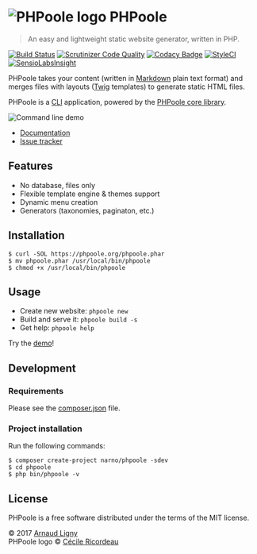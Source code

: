 # ![PHPoole logo](https://avatars2.githubusercontent.com/u/5618939?s=50 "Logo created by Cécile Ricordeau") PHPoole

> An easy and lightweight static website generator, written in PHP.

[![Build Status](https://travis-ci.org/PHPoole/PHPoole.svg)](https://travis-ci.org/PHPoole/PHPoole)
[![Scrutinizer Code Quality](https://scrutinizer-ci.com/g/PHPoole/PHPoole/badges/quality-score.png)](https://scrutinizer-ci.com/g/PHPoole/PHPoole/)
[![Codacy Badge](https://api.codacy.com/project/badge/Grade/85aa408ef2e94925831b1f7dd4c98219)](https://www.codacy.com/app/Narno/PHPoole?utm_source=github.com&amp;utm_medium=referral&amp;utm_content=PHPoole/PHPoole&amp;utm_campaign=Badge_Grade)
[![StyleCI](https://styleci.io/repos/12738012/shield)](https://styleci.io/repos/12738012)
[![SensioLabsInsight](https://insight.sensiolabs.com/projects/2a9ae313-1dce-405c-9632-0727ecdac269/mini.png)](https://insight.sensiolabs.com/projects/2a9ae313-1dce-405c-9632-0727ecdac269)

PHPoole takes your content (written in [Markdown](http://daringfireball.net/projects/markdown/) plain text format) and merges files with layouts ([Twig](http://twig.sensiolabs.org/) templates) to generate static HTML files.

PHPoole is a [CLI](https://en.wikipedia.org/wiki/Command-line_interface) application, powered by the [PHPoole core library](https://github.com/PHPoole/PHPoole-library).

![Command line demo](https://raw.githubusercontent.com/PHPoole/PHPoole/master/docs/phpoole.gif)

* [Documentation](https://phpoole.org/documentation)
* [Issue tracker](https://github.com/PHPoole/PHPoole/issues)

## Features

* No database, files only
* Flexible template engine & themes support
* Dynamic menu creation
* Generators (taxonomies, paginaton, etc.)

## Installation

```
$ curl -SOL https://phpoole.org/phpoole.phar
$ mv phpoole.phar /usr/local/bin/phpoole
$ chmod +x /usr/local/bin/phpoole
```

## Usage

* Create new website: ```phpoole new```
* Build and serve it:  ```phpoole build -s```
* Get help: ```phpoole help```

Try the [demo](https://github.com/PHPoole/PHPoole-demo)!

## Development

### Requirements

Please see the [composer.json](https://github.com/PHPoole/PHPoole/blob/master/composer.json) file.

### Project installation

Run the following commands:
```
$ composer create-project narno/phpoole -sdev
$ cd phpoole
$ php bin/phpoole -v
```

## License

PHPoole is a free software distributed under the terms of the MIT license.

© 2017 [Arnaud Ligny](https://arnaudligny.fr)  
PHPoole logo © [Cécile Ricordeau](http://www.cecillie.fr)
